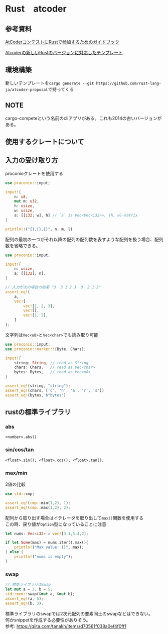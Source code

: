 # Rust　atcoder

## 参考資料
[AtCoderコンテストにRustで参加するためのガイドブック](https://doc.rust-jp.rs/atcoder-rust-resources/introduction.html)

[Atcoderの新しいRustのバージョンに対応したテンプレート](https://github.com/rust-lang-ja/atcoder-proposal/)

## 環境構築

新しいテンプレートを`cargo generate --git https://github.com/rust-lang-ja/atcoder-proposal`で持ってくる

## NOTE

cargo-competeという名前のcliアプリがある。これも2014の古いバージョンがある。

## 使用するクレートについて

## 入力の受け取り方

proconioクレートを使用する  

```rust
use proconio::input;

input!{
    n: u8,
    mut m: u32,
    h: usize,
    w: usize,
    a: [[i32; w], h] // `a` is Vec<Vec<i32>>, (h, w)-matrix
}

println!!("{},{},{}", n, m, l)
```

配列の最初の一つがそれ以降の配列の配列数を表すような配列を扱う場合、配列数を省略できる。  

```rust
use proconio::input;

input!{
    n: usize,
    a: [[i32]; n],
}

// 入力が次の場合の結果 "3  3 1 2 3  0  2 1 2"
assert_eq!(
    a,
    vec![
        vec![1, 2, 3],
        vec![],
        vec![1, 2],
    ]
);
```

文字列は`Vec<u8>`と`Vec<char>`でも読み取り可能

```rust
use proconio::input;
use proconio::marker::{Byte, Chars};

input!{
    string: String, // read as String 
    chars: Chars,   // read as Vec<char>
    bytes: Bytes,   // read as Vec<u8>
}

assert_eq!(string, "string");
assert_eq!(chars, ['c', 'h', 'a', 'r', 's'])
assert_eq!(bytes, b"bytes")
```

## rustの標準ライブラリ

### abs

`<number>.abs()`

### sin/cos/tan

`<float>.sin(); <float>.cos(); <float>.tan();`

### max/min

2値の比較

```rust
use std::cmp;

assert_eq!(cmp::min(1,2), 1);
assert_eq!(cmp::max(1,2), 2);
```

配列から取り出す場合はイテレータを取り出して`max()`関数を使用する  
この時、戻り値が`Option`型になっていることに注意

```rust
let nums: Vec<i32> = vec![3,1,5,4,2];

if let Some(max) = nums.iter().max(){
    println!("Max value: {}", max);
} else {
    println!("nums is empty");
}
```

### swap

```rust
// 標準ライブラリのswap
let mut a = 3, b = 5;
std::mem::swap(&mut a, &mut b);
assert_eq!(a, 5);
assert_eq!(b, 3);
```

標準ライブラリのswapでは2次元配列の要素同士のswapなどはできない。  
何かsnippetを作成する必要性がありそう。  
参考: https://qiita.com/tanakh/items/d70561f038a0ef4f0ff1
